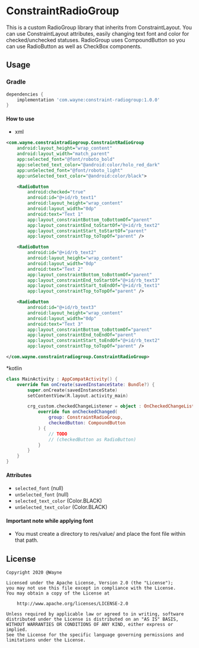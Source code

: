 # ConstraintRadioGroup
This is a custom RadioGroup library that inherits from ConstraintLayout. You can use ConstraintLayout attributes, easily changing text font and color for checked/unchecked statuses. RadioGroup uses CompoundButton so you can use RadioButton as well as CheckBox components.

## Usage
### Gradle
```gradle
dependencies {
    implementation 'com.wayne:constraint-radiogroup:1.0.0'
}
```

#### How to use
* xml
```xml
<com.wayne.constraintradiogroup.ConstraintRadioGroup
    android:layout_height="wrap_content"
    android:layout_width="match_parent"
    app:selected_font="@font/roboto_bold"
    app:selected_text_color="@android:color/holo_red_dark"
    app:unSelected_font="@font/roboto_light"
    app:unSelected_text_color="@android:color/black">

    <RadioButton
        android:checked="true"
        android:id="@+id/rb_text1"
        android:layout_height="wrap_content"
        android:layout_width="0dp"
        android:text="Text 1"
        app:layout_constraintBottom_toBottomOf="parent"
        app:layout_constraintEnd_toStartOf="@+id/rb_text2"
        app:layout_constraintStart_toStartOf="parent"
        app:layout_constraintTop_toTopOf="parent" />

    <RadioButton
        android:id="@+id/rb_text2"
        android:layout_height="wrap_content"
        android:layout_width="0dp"
        android:text="Text 2"
        app:layout_constraintBottom_toBottomOf="parent"
        app:layout_constraintEnd_toStartOf="@+id/rb_text3"
        app:layout_constraintStart_toEndOf="@+id/rb_text1"
        app:layout_constraintTop_toTopOf="parent" />

    <RadioButton
        android:id="@+id/rb_text3"
        android:layout_height="wrap_content"
        android:layout_width="0dp"
        android:text="Text 3"
        app:layout_constraintBottom_toBottomOf="parent"
        app:layout_constraintEnd_toEndOf="parent"
        app:layout_constraintStart_toEndOf="@+id/rb_text2"
        app:layout_constraintTop_toTopOf="parent" />

</com.wayne.constraintradiogroup.ConstraintRadioGroup>
```
*kotlin
```kotlin
class MainActivity : AppCompatActivity() {
    override fun onCreate(savedInstanceState: Bundle?) {
        super.onCreate(savedInstanceState)
        setContentView(R.layout.activity_main)

        crg_custom.checkedChangeListener = object : OnCheckedChangeListener {
            override fun onCheckedChanged(
                group: ConstraintRadioGroup,
                checkedButton: CompoundButton
            ) {
                // TODO 
                // (checkedButton as RadioButton)
            }
        }
    }
}
```

#### Attributes
- `selected_font` (null)
- `unSelected_font` (null)
- `selected_text_color` (Color.BLACK) 
- `unSelected_text_color` (Color.BLACK) 

#### Important note while applying font
- You must create a directory to res/value/ and place the font file within that path.

## License  
```  
Copyright 2020 @Wayne

Licensed under the Apache License, Version 2.0 (the "License");
you may not use this file except in compliance with the License.
You may obtain a copy of the License at

    http://www.apache.org/licenses/LICENSE-2.0

Unless required by applicable law or agreed to in writing, software
distributed under the License is distributed on an "AS IS" BASIS,
WITHOUT WARRANTIES OR CONDITIONS OF ANY KIND, either express or implied.
See the License for the specific language governing permissions and
limitations under the License.
```

